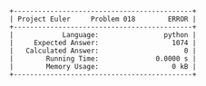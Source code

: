     +--------------------------------------------+
    | Project Euler     Problem 018        ERROR |
    +--------------------------------------------+
    |            Language:                python |
    |     Expected Answer:                  1074 |
    |   Calculated Answer:                     0 |
    |        Running Time:              0.0000 s |
    |        Memory Usage:                  0 kB |
    +--------------------------------------------+
